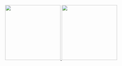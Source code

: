 <div>
<a href="https://github.com/JoaoPedroCorrea">
<img height="180em" src="https://github-readme-stats.vercel.app/api/top-langs/?username=JoaoPedroCorrea&layout=compact&langs_count=7&theme=dracula"/>
<img height="180em" src="https://github-readme-stats.vercel.app/api?username=JoaoPedroCorrea&show_icons=true&theme=dracula&include_all_commits=true&count_private=true"/>
</div>
